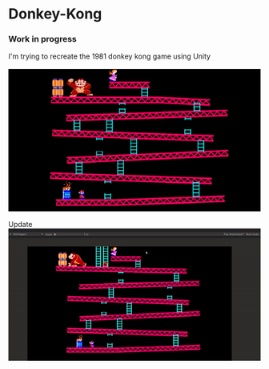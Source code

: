 # Donkey-Kong

<h3>Work in progress</h3>
<span>I'm trying to recreate the 1981 donkey kong game using Unity</span> <br> <br>

<img src="preview.gif" alt="preview">

<span>Update</span>
<img src="preview2.gif" alt="update">